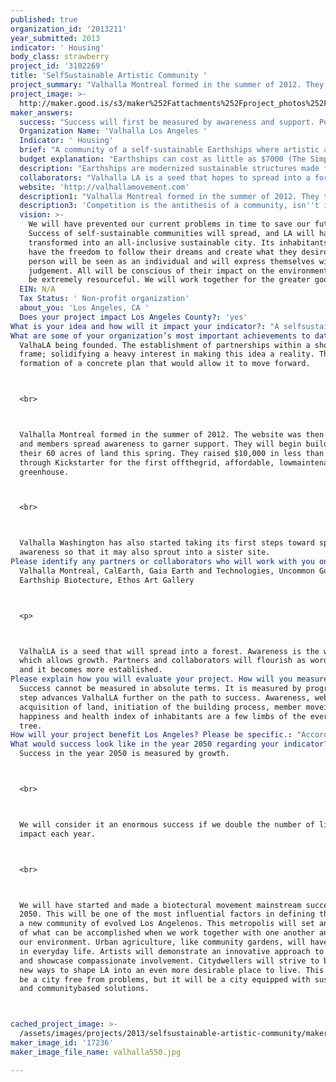 ```yaml
---
published: true
organization_id: '2013211'
year_submitted: 2013
indicator: ' Housing'
body_class: strawberry
project_id: '3102269'
title: 'SelfSustainable Artistic Community '
project_summary: "Valhalla Montreal formed in the summer of 2012. They then launched the website and spread the word to garner support. They have 60 acres of land and will begin building this spring. They have raised almost $8,000 of $10,000 in 4 days through Kickstarter for the first 100% off-the-grid, affordable, low-maintanence greenhouse. \r\nValhalla Washington has also started taking its first steps toward spreading awareness so that it may also sprout into a sister site. "
project_image: >-
  http://maker.good.is/s3/maker%252Fattachments%252Fproject_photos%252Fimages%252F17236%252Fdisplay%252Fvalhalla550.jpg=c570x385
maker_answers:
  success: "Success will first be measured by awareness and support. People need to be inspired and willing to group together to create a self-sustainable community. The determination of its individuals mixed with the varying degrees of talent, ideas, and skills are what will cause Valhalla LA to truly take off. The next step is to put the idea in motion. This will happen quickly as word of the idea spreads. \r\nAfter Valhalla LA is created, success will be measured by the happiness and health index of its people. The ultimate goal is to make self-sustainable communities mainstream. \r\n"
  Organization Name: 'Valhalla Los Angeles '
  Indicator: ' Housing'
  brief: "A community of a self-sustainable Earthships where artistic and innovative youths, (though not solely limited to this demographic), may pursue their dreams. This would serve as a sister community to Valhalla Montreal.\r\n\r\nWe do not have the opportunity to act on our dreams at an early age. This freedom requires money. We become trapped. Youth is wasted in a materialistic and capitalistic world as we vie to become financially secure enough to pursue our passions. We get caught in the pursuit of material fulfillment. We become jaded. We lose sight of our true selves. Few die happy or fulfilled. Our dreams are stunted. Our energy is wasted in support of a business model that provides little for humanity's greater good.\r\nWe have no option than to partake in the rat race. Unless we are blessed by being born into the correct family or experiencing a wild stroke of luck, we cannot survive and succeed in the physical manifestation of our innermost artistic desires. We have little time to spend on the person that truly matters: ourselves.\r\nSelf-sustainable communities have the potential to revolutionize not just Los Angeles... but the world. They require a pioneer investment, but from that point forward sustain themselves by the upkeep of their inhabitants. After all is established and runs smoothly, money may cease as a necessity.\r\nEach day would be devoted toward inner growth and creating whichever art form we wished to pursue. There would be free exchange of materials. \LIf inhabitants lived in complete harmony and felt positive energy toward their beautiful community, any negative tension or struggle for power would be eliminated.\r\nA screening process would be implemented until proven unnecessary. This society can only flourish with positive people who demonstrate true compassion. These people would channel their energy into its love, abundance, growth, and advancement. There are many negative beings who do not well-wish the world at present. If they were to became members early-on, their thoughts and vibrations could cause the community to fail. This is why Valhalla Montreal has an application process that includes multiple interviews and tasks to test the talent of potential members. \r\nStructure and stagnancy would entail a few hours daily devoted to community upkeep. Upkeep would be crafted in a fun, engaging manner. This would be views as acts of loving kindness that respect and nurture the environment that offers them its support, (cleaning, building, harvesting food, etc).\r\nA mandatory hour of daily meditation would be tailored as the individual sees fit. This would provide internal growth, healing, and evolution of well-being.\r\nIt would be highly recommended that an hour be devoted to daily exercise. The body is a temple. It is the only thing we truly own. Exercise stimulates endorphins. Endorphins make us feel better and provide us with more energy. Innovative and fun exercise classes would be offered.\r\nVarious offbeat and \"un-mainstream\" or uncommon classes and discussions about any and all interests would be offered.\r\nDifferent divisions would include: art, song, dance, poetry, sculpture, innovation, holistic healing, culinary, gardening, etc. Collaboration between divisions would be highly recommended.\r\nMajor goals are to make everything as creative, innovative, thought-provoking, positive, and unique as possible. This would require members to think beyond, break boundaries, and firmly believe that anything is possible.\r\nCommunity participants would be surrounded by nurturing and open-minded people who do not pass judgement. It is hypothesized that, under such circumstances, members would feel such bliss that word of this lifestyle would spread. Others would open their minds, challenge their beliefs, and consider a new perspective toward community and reason for existence.\r\nUnlike other ‘hippie communities’, we are not shutting ourselves off from the world. We are doing everything possible to make this lifestyle universally appealing. We will be as loud as possible so that we’re either loved or hated, but never unheard of.\r\nThe art, ideas, and inventions that could come to fruition from such surroundings would be of high commodity in the marketplace, should a system centered on monetary value continue to exist. \r\nIt is time to try something new. The old methods have been tried and are not true. Once this idea is tested, there is no doubt of its success. Yes, it is an idea vastly different from that which we are accustomed; a functioning base for all ideas that have changed the world."
  budget explanation: "Earthships can cost as little as $7000 (The Simple Survival model), and  the most glamorous models cost $70,000+. \r\nValhalla Montreal is currently raising $10,000 on Kickstarter to fund the first off-the-grid, affordable, low-maintenance greenhouse: http://kck.st/ZbtMAM\r\nThey have found other funding through local businesses who have donated thousands of dollars worth of lumber, labor, plants, trees, and soil. \r\nA married couple in Toronto was able to build a 3-story Earthship by themselves in 3 months, simply by looking at blueprints. They had never built anything before. They did not use costly equipment or hire help; however, this, of course, would make the process go by much faster. \r\nTheir informational video is found on Vimeo, so it was not able to be embedded below: http://vimeo.com/59871964"
  description: "Earthships are modernized sustainable structures made from recyclable materials. They are 100% off-the-grid. They heat and cool themselves. They provide their own energy, food, and water. Bills, utilities, and grocery bills then become extinct. This allows members complete freedom. \r\nEach Earthship hosts 1-2 greenhouses with the ability to produce crops year-round. Water is recycled through a rain-harvesting system and is used for showers, toilet-water, and plants. It can even work in an LA climate with minimal rain!\r\nTires filled with dirt comprise an Earthship. They absorb and store solar heat, so temperatures within homes register around 70 degrees in any weather condition. There are an overabundance of discarded tires; supply would not be a problem. Walls are made of a mixture of concrete + plastic and glass bottles. Solar panels provide the home with energy. \r\nThis project addresses each indicator. It would benefit Los Angeles in all aspects. \r\nIt would: improve the environment by eliminating fossil fuels and other hazardous chemicals that damage our health, create cheap housing, provide organic food, allow inhabitants complete freedom to create a new culture in a social community that encourages collaboration and artistic expression, and would allow us to experience a well-rounded education tailored to our interests. We would also learn how to build homes and support ourselves by being resourceful and respecting our environment, instead of destroying it for profitable gain. We would have more time. We would use this time to be healthy, to learn, to work together, and to produce things that could cause the world to truly progress. "
  collaborators: "Valhalla LA is a seed that hopes to spread into a forest.\r\nApart from Valhalla Montreal, this project does not currently have any local partners or collaborators... though a meetup was created earlier this week!\r\nHowever, it has also not had enough time to build its resources. Once awareness is spread, this will change. Valhalla Montreal was formed last summer and already has plans to begin building this spring.\r\nThere are many groups in Los Angeles that work on and support the varying aspects necessary for Valhalla LA to thrive. LA2050 is the best opportunity to allow these moving parts to come together to advance the common goal of community and change."
  website: 'http://valhallamovement.com'
  description1: "Valhalla Montreal formed in the summer of 2012. They then launched the website and spread the word to garner support. They have 60 acres of land and will begin building this spring. They have raised almost $8,000 of $10,000 in 4 days through Kickstarter for the first 100% off-the-grid, affordable, low-maintanence greenhouse. \r\nValhalla Washington has also started taking its first steps toward spreading awareness so that it may also sprout into a sister site. "
  description3: 'Competition is the antithesis of a community, isn''t it? '
  vision: >-
    We will have prevented our current problems in time to save our future.
    Success of self-sustainable communities will spread, and LA will have
    transformed into an all-inclusive sustainable city. Its inhabitants will
    have the freedom to follow their dreams and create what they desire. Each
    person will be seen as an individual and will express themselves without
    judgement. All will be conscious of their impact on the environment and will
    be extremely resourceful. We will work together for the greater good. 
  EIN: N/A
  Tax Status: ' Non-profit organization'
  about_you: 'Los Angeles, CA '
  Does your project impact Los Angeles County?: 'yes'
What is your idea and how will it impact your indicator?: "A selfsustainable habitat for and run by young artists. Inhabitants live in an Earthship/Superadobe hybrid. Both the Earthship and Superadobe structure are 100% offthegrid. Its design allows it to produce its own food, renewable energy, and water. It heats and cools itself. Bills become extinct. Participants gain complete freedom from the stressors of modern society. Artistic passions are pursued without dependence on a capitalistic structure. Members may act on their dreams at a much younger age than is custom. This serves as a sister community to Valhalla Montreal, which was pioneered last spring.\n\n\n<p>\n\n\nThe pillar of ValhalLA's success is hinged upon community. Collaboration is highly encouraged. Individuals possess positivity and an openmind. They demonstrate true compassion and commit to live in harmony. Their energy is channeled into their environment's love, abundance, growth, and advancement. They support one another in the creation of progressive and innovative work. An application process is necessaryValhalla Montreal has implemented multiple interviews and tasks to test the talent of potential members.\n\n\n<p>\n\n\nMembers use their sustainable safehaven to encourage victims of abuse or troubled backgrounds along the correct path. They provide a program that accepts these individuals and allows them to acquire sustainable skills. Knowledge of healthy nutrition, critical thinking, earth building, and permaculture principles are gained through assistance growing food on the base property and empty city lots. This education helps prepare them to enter the workforce and enforces positive social connectivity. Â\_\n\n\n<p>\n\n\nIt is time to challenge that which we've been accustomed. This community serves as an ulterior model. It unites and strengthens each indicator to provide a harmonious option for the future of LA."
What are some of your organization’s most important achievements to date?: >-
  ValhaLA being founded. The establishment of partnerships within a short time
  frame; solidifying a heavy interest in making this idea a reality. The
  formation of a concrete plan that would allow it to move forward.



  <br>



  Valhalla Montreal formed in the summer of 2012. The website was then launched
  and members spread awareness to garner support. They will begin building on
  their 60 acres of land this spring. They raised $10,000 in less than a week
  through Kickstarter for the first offthegrid, affordable, lowmaintenance
  greenhouse.



  <br>



  Valhalla Washington has also started taking its first steps toward spreading
  awareness so that it may also sprout into a sister site.
Please identify any partners or collaborators who will work with you on this project.: >-
  Valhalla Montreal, CalEarth, Gaia Earth and Technologies, Uncommon Good,
  Earthship Biotecture, Ethos Art Gallery



  <p>



  ValhalLA is a seed that will spread into a forest. Awareness is the water
  which allows growth. Partners and collaborators will flourish as word spreads
  and it becomes more established.
Please explain how you will evaluate your project. How will you measure success?: >-
  Success cannot be measured in absolute terms. It is measured by progress. Each
  step advances ValhalLA further on the path to success. Awareness, website,
  acquisition of land, initiation of the building process, member movein,
  happiness and health index of inhabitants are a few limbs of the everevolving
  tree.
How will your project benefit Los Angeles? Please be specific.: "According to the LA 2050 report, workers aged 25 and below have the highest unemployment rate of any labor force group. The experience of unemployment is one of the strongest negative impacts on subjective wellbeing. Once unemployed or working an entrylevel position, it is a struggle to afford housing in a healthy environment. Health is compromised as affordable homes are only available in neighborhoods with heavily polluted air that may cause cancer. Time is spent working to afford the cost of living. More than half spend 30% or more to afford housing. They become disconnected from the community. The fundamental nature of human social bonds is a crucial determinant of wellbeing. Neighborhoods with perceived social disorder and a lack of collective efficacy are more associated with crime related outcomes. Â\_\n\n\nIndividuals become polarized and trapped in this cycle. They gather to live in an area but are disjointed from one another. They lack the education and skills to create a positive change for themselves.\n\n\n<br>\n\n\nValhalLA benefits Los Angeles by creating a different cycle.\n\n\n<br>\n\n\nHouses are affordable. Earthships and Superadobe are created from recyclable materials. They have been tested, proven, and permitted in LA county. While both Earthship and Superadobe designs are revolutionary, they have not yet been integrated. This insemination promotes the recurring theme of innovation and collaboration. It involves experts in both fields and offers a long term solution to the increasing need for housing. Low material and operational costs allow homes to start at $7,000.\n\n\n<br>\n\n\nThe habitat utilizes permaculture principles. Its structure has zero carbon footprint qualities and zero emission. This has immediate and large scale effects on environmental quality.\n\n\n<br>\n\n\nPeople are healthier with an improved environment and organic, locally grown food.\n\n\n<br>\n\n\nAccording to LA 2050, the current cost of living and unemployment rate place the future vitality of arts and culture at risk. Public arts expenditures are below the national average. There is a lack of artsnurturing policy. ValhalLA members work together to give back to the city. They produce progressive art and maintain a beautiful environment. This heightens social connectivity, which, in turn, promotes public safety. Those who feel they can work with friends, family, and neighbors to bring about positive, collective change are more likely to report feeling safer.\n\n\n<br>\n\n\nValhalLA educates others with knowledge that prepares them to change their own direct community. Others learn selfsustainable skills that enable them to seek and find employment in an emerging market with increasing demand for sustainable, low cost small business and residential buildings.\n\n\n<br>\n\n\nValhalLA introduces an innovative concept; the functioning base for all ideas that have changed the world."
What would success look like in the year 2050 regarding your indicator?: >+
  Success in the year 2050 is measured by growth.



  <br>



  We will consider it an enormous success if we double the number of lives we
  impact each year.



  <br>



  We will have started and made a biotectural movement mainstream success by
  2050. This will be one of the most influential factors in defining the face of
  a new community of evolved Los Angelenos. This metropolis will set an example
  of what can be accomplished when we work together with one another and with
  our environment. Urban agriculture, like community gardens, will have a place
  in everyday life. Artists will demonstrate an innovative approach to education
  and showcase compassionate involvement. Citydwellers will strive to brainstorm
  new ways to shape LA into an even more desirable place to live. This will not
  be a city free from problems, but it will be a city equipped with sustainable
  and communitybased solutions.



cached_project_image: >-
  /assets/images/projects/2013/selfsustainable-artistic-community/maker.good.is/s3/maker%252Fattachments%252Fproject_photos%252Fimages%252F17236%252Fdisplay%252Fvalhalla550.jpg=c570x385.jpg
maker_image_id: '17236'
maker_image_file_name: valhalla550.jpg

---
```

